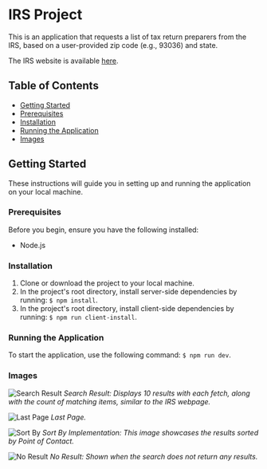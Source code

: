# IRS Project

This is an application that requests a list of tax return preparers from the IRS, based on a user-provided zip code (e.g., 93036) and state.

The IRS website is available [here](http://www.irs.gov/uac/Authorized-IRS-e-file-Providers-for-Individuals).

## Table of Contents

- [Getting Started](#getting-started)
- [Prerequisites](#prerequisites)
- [Installation](#installation)
- [Running the Application](#running-the-application)
- [Images](#images)

## Getting Started

These instructions will guide you in setting up and running the application on your local machine.

### Prerequisites

Before you begin, ensure you have the following installed:

- Node.js

### Installation

1. Clone or download the project to your local machine.
2. In the project's root directory, install server-side dependencies by running: `$ npm install`.
3. In the project's root directory, install client-side dependencies by running: `$ npm run client-install`.

### Running the Application

To start the application, use the following command: `$ npm run dev`.

### Images

![Search Result](https://imgur.com/G61WAQu)
_Search Result: Displays 10 results with each fetch, along with the count of matching items, similar to the IRS webpage._

![Last Page](https://imgur.com/A8nMeGP)
_Last Page._

![Sort By](https://imgur.com/eoZJOvC)
_Sort By Implementation: This image showcases the results sorted by Point of Contact._

![No Result](https://imgur.com/0U6f5Bw)
_No Result: Shown when the search does not return any results._
